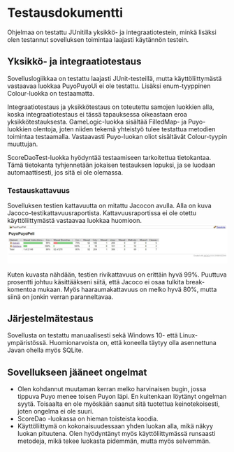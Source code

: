 # Testausdokumentti
Ohjelmaa on testattu JUnitilla yksikkö- ja integraatiotestein, minkä 
lisäksi olen testannut sovelluksen toimintaa laajasti käytännön testein. 

## Yksikkö- ja integraatiotestaus
Sovelluslogiikkaa on testattu laajasti JUnit-testeillä, mutta 
käyttöliittymästä vastaavaa luokkaa PuyoPuyoUi ei ole testattu. Lisäksi 
enum-tyyppinen Colour-luokka on testaamatta.

Integraatiotestaus ja yksikkötestaus on toteutettu samojen luokkien
alla, koska integraatiotestaus ei tässä tapauksessa oikeastaan eroa 
yksikkötestauksesta. GameLogic-luokka sisältää FilledMap- ja 
Puyo-luokkien olentoja, joten niiden tekemä yhteistyö tulee testattua 
metodien toimintaa testaamalla. Vastaavasti Puyo-luokan oliot sisältävät 
Colour-tyypin muuttujan.

ScoreDaoTest-luokka hyödyntää testaamiseen tarkoitettua tietokantaa. 
Tämä tietokanta tyhjennetään jokaisen testauksen lopuksi, ja se luodaan 
automaattisesti, jos sitä ei ole olemassa.

### Testauskattavuus
Sovelluksen testien kattavuutta on mitattu Jacocon avulla. Alla on kuva Jacoco-testikattavuusraportista. Kattavuusraportissa ei ole otettu käyttöliittymästä vastaavaa luokkaa huomioon.
![alt text](https://github.com/villekov1/otm-harjoitustyo/blob/master/dokumentointi/kuvat/jacocotestikattavuus.JPG "Jacoco-testikattavuusraportti")

Kuten kuvasta nähdään, testien rivikattavuus on erittäin hyvä 99%. 
Puuttuva prosentti johtuu käsittääkseni siitä, että Jacoco ei osaa 
tulkita break-komentoa mukaan. Myös haaraumakattavuus on melko hyvä 80%, 
mutta siinä on jonkin verran paranneltavaa.
 
## Järjestelmätestaus
Sovellusta on testattu manuaalisesti sekä Windows 10- että 
Linux-ympäristössä. Huomionarvoista on, että koneella täytyy olla 
asennettuna Javan ohella myös SQLite.

## Sovellukseen jääneet ongelmat
- Olen kohdannut muutaman kerran melko harvinaisen bugin, jossa tippuva 
Puyo menee toisen Puyon läpi. En kuitenkaan löytänyt ongelman syytä. Toisaalta en ole 
myöskään saanut sitä tuotettua keinotekoisesti, joten ongelma ei ole 
suuri.
- ScoreDao -luokassa on hieman toisteista koodia.
- Käyttöliittymä on kokonaisuudessaan yhden luokan alla, mikä näkyy 
luokan pituutena. Olen hyödyntänyt myös käyttöliittymässä runsaasti 
metodeja, mikä tekee luokasta pidemmän, mutta myös selvemmän.
